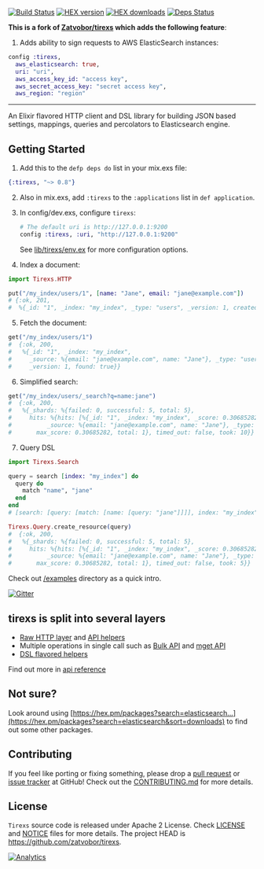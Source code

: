 [![Build Status](https://travis-ci.org/Zatvobor/tirexs.svg?branch=master)](https://travis-ci.org/Zatvobor/tirexs) [![HEX version](https://img.shields.io/hexpm/v/tirexs.svg)](https://hex.pm/packages/tirexs) [![HEX downloads](https://img.shields.io/hexpm/dw/tirexs.svg)](https://hex.pm/packages/tirexs) [![Deps Status](https://beta.hexfaktor.org/badge/all/github/Zatvobor/tirexs.svg)](https://beta.hexfaktor.org/github/Zatvobor/tirexs)

**This is a fork of [Zatvobor/tirexs](https://github.com/Zatvobor/tirexs) which adds the following feature**:

1. Adds ability to sign requests to AWS ElasticSearch instances:

```elixir
config :tirexs,
  aws_elasticsearch: true,
  uri: "uri",
  aws_access_key_id: "access key",
  aws_secret_access_key: "secret access key",
  aws_region: "region"
```

---

An Elixir flavored HTTP client and DSL library for building JSON based settings, mappings, queries and percolators to Elasticsearch engine.

## Getting Started

1. Add this to the `defp deps do` list in your mix.exs file:

  ```elixir
  {:tirexs, "~> 0.8"}
  ```

2. Also in mix.exs, add `:tirexs` to the `:applications` list in `def application`.
3. In config/dev.exs, configure `tirexs`:

   ```elixir
   # The default uri is http://127.0.0.1:9200
   config :tirexs, :uri, "http://127.0.0.1:9200"
   ```

   See [lib/tirexs/env.ex](https://github.com/Zatvobor/tirexs/blob/master/lib/tirexs/env.ex) for more configuration options.
4. Index a document:

  ```elixir
  import Tirexs.HTTP

  put("/my_index/users/1", [name: "Jane", email: "jane@example.com"])
  # {:ok, 201,
  #  %{_id: "1", _index: "my_index", _type: "users", _version: 1, created: true}}
  ```
5. Fetch the document:

  ```elixir
  get("/my_index/users/1")
  #  {:ok, 200,
  #   %{_id: "1", _index: "my_index",
  #     _source: %{email: "jane@example.com", name: "Jane"}, _type: "users",
  #     _version: 1, found: true}}
  ```
6. Simplified search:

  ```elixir
  get("/my_index/users/_search?q=name:jane")
  #  {:ok, 200,
  #   %{_shards: %{failed: 0, successful: 5, total: 5},
  #     hits: %{hits: [%{_id: "1", _index: "my_index", _score: 0.30685282,
  #          _source: %{email: "jane@example.com", name: "Jane"}, _type: "users"}],
  #       max_score: 0.30685282, total: 1}, timed_out: false, took: 10}}
  ```
7. Query DSL

  ```elixir
  import Tirexs.Search

  query = search [index: "my_index"] do
    query do
      match "name", "jane"
    end
  end
  # [search: [query: [match: [name: [query: "jane"]]]], index: "my_index"]

  Tirexs.Query.create_resource(query)
  #  {:ok, 200,
  #   %{_shards: %{failed: 0, successful: 5, total: 5},
  #     hits: %{hits: [%{_id: "1", _index: "my_index", _score: 0.30685282,
  #          _source: %{email: "jane@example.com", name: "Jane"}, _type: "users"}],
  #       max_score: 0.30685282, total: 1}, timed_out: false, took: 5}}
  ```

Check out [/examples](/examples) directory as a quick intro.

[![Gitter](https://badges.gitter.im/Zatvobor/tirexs.svg)](https://gitter.im/Zatvobor/tirexs?utm_source=badge&utm_medium=badge&utm_campaign=pr-badge)

## tirexs is split into several layers

- [Raw HTTP layer](https://hexdocs.pm/tirexs/Tirexs.HTTP.html) and [API helpers](https://hexdocs.pm/tirexs/Tirexs.Resources.APIs.html)
- Multiple operations in single call such as [Bulk API](https://hexdocs.pm/tirexs/Tirexs.Bulk.html) and [mget API](https://hexdocs.pm/tirexs/Tirexs.MultiGet.html)
- [DSL flavored helpers](https://hexdocs.pm/tirexs/Tirexs.DSL.html)

Find out more in [api reference](https://hexdocs.pm/tirexs/api-reference.html)

## Not sure?
Look around using [https://hex.pm/packages?search=elasticsearch...](https://hex.pm/packages?search=elasticsearch&sort=downloads) to find out some other packages.

## Contributing
If you feel like porting or fixing something, please drop a [pull request](https://github.com/Zatvobor/tirexs/pulls) or [issue tracker](https://github.com/Zatvobor/tirexs/issues) at GitHub! Check out the [CONTRIBUTING.md](CONTRIBUTING.md) for more details.

## License
`Tirexs` source code is released under Apache 2 License.
Check [LICENSE](LICENSE) and [NOTICE](NOTICE) files for more details. The project HEAD is https://github.com/zatvobor/tirexs.

[![Analytics](https://ga-beacon.appspot.com/UA-61065309-1/Zatvobor/tirexs/README)](https://github.com/igrigorik/ga-beacon)

